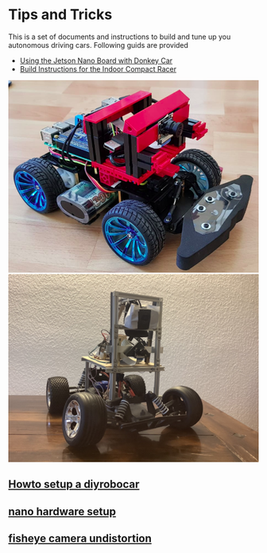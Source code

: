 # Tips and Tricks

This is a set of documents and instructions to build and tune up you autonomous driving cars.
Following guids are provided

* [Using the Jetson Nano Board with Donkey Car](https://github.com/connected-autonomous-mobility/50-hardware/blob/master/build_hardware_ValleyCrawler.md) 
* [Build Instructions for the Indoor Compact Racer](indoor_compact_car.md)

![](images/icc_overview.png)
![](https://github.com/connected-autonomous-mobility/50-hardware/blob/master/images/A2F3A68F-C832-466F-A556-0007B86D8731.jpeg)

## [Howto setup a diyrobocar](https://youtu.be/J6Ll5Obtuxk)

## [nano hardware setup](jetson_nano.md)

## [fisheye camera undistortion](https://github.com/connected-autonomous-mobility/50-hardware/blob/master/camera_pi2.md)

